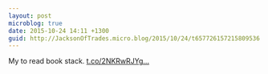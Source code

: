 ```yaml
---
layout: post
microblog: true
date: 2015-10-24 14:11 +1300
guid: http://JacksonOfTrades.micro.blog/2015/10/24/t657726157215809536.html
---
```

My to read book stack. [t.co/2NKRwRJYg...](https://t.co/2NKRwRJYg5)
